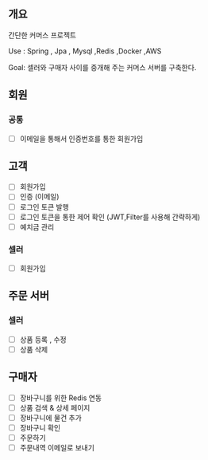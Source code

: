 ## 개요
간단한 커머스 프로젝트

Use : Spring , Jpa , Mysql ,Redis ,Docker ,AWS

Goal: 셀러와 구매자 사이를 중개해 주는 커머스 서버를 구축한다.
## 회원
### 공통
- [ ] 이메일을 통해서 인증번호를 통한 회원가입

## 고객
- [ ] 회원가입
- [ ] 인증 (이메일)
- [ ] 로그인 토큰 발행
- [ ] 로그인 토큰을 통한 제어 확인 (JWT,Filter를 사용해 간략하게)
- [ ] 예치금 관리
    
### 셀러
- [ ] 회원가입

 ## 주문 서버
 
 ### 셀러
   - [ ] 상품 등록 , 수정
   - [ ] 상품 삭제

## 구매자
- [ ] 장바구니를 위한 Redis 연동
- [ ] 상품 검색 & 상세 페이지
- [ ] 장바구니에 물건 추가
- [ ] 장바구니 확인
- [ ] 주문하기
- [ ] 주문내역 이메일로 보내기
